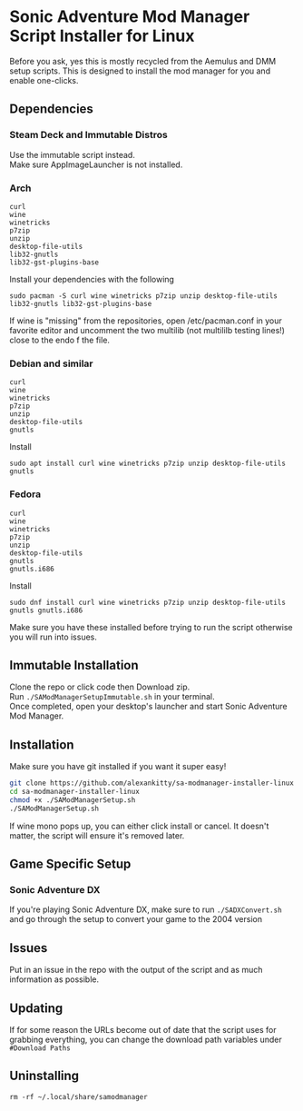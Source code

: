 # Sonic Adventure Mod Manager Script Installer for Linux

Before you ask, yes this is mostly recycled from the Aemulus and DMM setup scripts. This is designed to install the mod manager for you and enable one-clicks.

## Dependencies

### Steam Deck and Immutable Distros
Use the immutable script instead.  
Make sure AppImageLauncher is not installed.

### Arch
```
curl
wine
winetricks
p7zip
unzip
desktop-file-utils
lib32-gnutls
lib32-gst-plugins-base
```
Install your dependencies with the following
```
sudo pacman -S curl wine winetricks p7zip unzip desktop-file-utils lib32-gnutls lib32-gst-plugins-base
```
If wine is "missing" from the repositories, open /etc/pacman.conf in your favorite editor and uncomment the two multilib (not multililb testing lines!) close to the endo f the file.  

### Debian and similar
```
curl
wine
winetricks
p7zip
unzip
desktop-file-utils
gnutls
```

Install
```
sudo apt install curl wine winetricks p7zip unzip desktop-file-utils gnutls
```

### Fedora
```
curl
wine
winetricks
p7zip
unzip
desktop-file-utils
gnutls
gnutls.i686
```
Install
```
sudo dnf install curl wine winetricks p7zip unzip desktop-file-utils gnutls gnutls.i686
```

Make sure you have these installed before trying to run the script otherwise you will run into issues.

## Immutable Installation
Clone the repo or click code then Download zip.  
Run `./SAModManagerSetupImmutable.sh` in your terminal.  
Once completed, open your desktop's launcher and start Sonic Adventure Mod Manager.

## Installation
Make sure you have git installed if you want it super easy!  
```bash
git clone https://github.com/alexankitty/sa-modmanager-installer-linux
cd sa-modmanager-installer-linux
chmod +x ./SAModManagerSetup.sh
./SAModManagerSetup.sh
```
If wine mono pops up, you can either click install or cancel. It doesn't matter, the script will ensure it's removed later.

## Game Specific Setup
### Sonic Adventure DX
If you're playing Sonic Adventure DX, make sure to run `./SADXConvert.sh` and go through the setup to convert your game to the 2004 version

## Issues
Put in an issue in the repo with the output of the script and as much information as possible.

## Updating
If for some reason the URLs become out of date that the script uses for grabbing everything, you can change the download path variables under `#Download Paths`

## Uninstalling
`rm -rf ~/.local/share/samodmanager`

